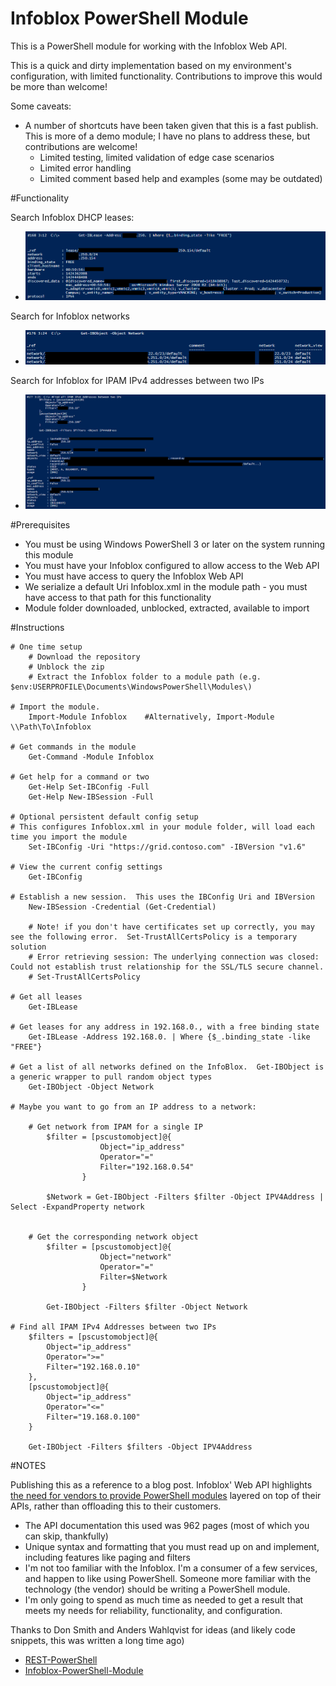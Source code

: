Infoblox PowerShell Module
=============

This is a PowerShell module for working with the Infoblox Web API.

This is a quick and dirty implementation based on my environment's configuration, with limited functionality.  Contributions to improve this would be more than welcome!

Some caveats:

 * A number of shortcuts have been taken given that this is a fast publish.  This is more of a demo module; I have no plans to address these, but contributions are welcome!
   * Limited testing, limited validation of edge case scenarios
   * Limited error handling
   * Limited comment based help and examples (some may be outdated)

#Functionality

Search Infoblox DHCP leases:
  * ![Search for Infoblox DHCP leases](/Media/Get-IBLease.png)

Search for Infoblox networks
  * ![Search for Infoblox networks](/Media/Get-IBObject.png)

Search for Infoblox for IPAM IPv4 addresses between two IPs
  * ![Search for Infoblox DHCP leases](/Media/Get-IBObjectFilter.png)

#Prerequisites
    
 * You must be using Windows PowerShell 3 or later on the system running this module
 * You must have your Infoblox configured to allow access to the Web API
 * You must have access to query the Infoblox Web API
 * We serialize a default Uri Infoblox.xml in the module path - you must have access to that path for this functionality
 * Module folder downloaded, unblocked, extracted, available to import

#Instructions

    # One time setup
        # Download the repository
        # Unblock the zip
        # Extract the Infoblox folder to a module path (e.g. $env:USERPROFILE\Documents\WindowsPowerShell\Modules\)

    # Import the module.
        Import-Module Infoblox    #Alternatively, Import-Module \\Path\To\Infoblox

    # Get commands in the module
        Get-Command -Module Infoblox

    # Get help for a command or two
        Get-Help Set-IBConfig -Full
        Get-Help New-IBSession -Full

    # Optional persistent default config setup
    # This configures Infoblox.xml in your module folder, will load each time you import the module
        Set-IBConfig -Uri "https://grid.contoso.com" -IBVersion "v1.6"

    # View the current config settings
        Get-IBConfig

    # Establish a new session.  This uses the IBConfig Uri and IBVersion
        New-IBSession -Credential (Get-Credential)

        # Note! if you don't have certificates set up correctly, you may see the following error.  Set-TrustAllCertsPolicy is a temporary solution
        # Error retrieving session: The underlying connection was closed: Could not establish trust relationship for the SSL/TLS secure channel.
        # Set-TrustAllCertsPolicy

    # Get all leases 
        Get-IBLease

    # Get leases for any address in 192.168.0., with a free binding state
        Get-IBLease -Address 192.168.0. | Where {$_.binding_state -like "FREE"}

    # Get a list of all networks defined on the InfoBlox.  Get-IBObject is a generic wrapper to pull random object types
        Get-IBObject -Object Network

    # Maybe you want to go from an IP address to a network:

        # Get network from IPAM for a single IP
            $filter = [pscustomobject]@{
                        Object="ip_address"
                        Operator="="
                        Filter="192.168.0.54"
                    }

            $Network = Get-IBObject -Filters $filter -Object IPV4Address | Select -ExpandProperty network


        # Get the corresponding network object
            $filter = [pscustomobject]@{
                        Object="network"
                        Operator="="
                        Filter=$Network
                    }

            Get-IBObject -Filters $filter -Object Network 

    # Find all IPAM IPv4 Addresses between two IPs
        $filters = [pscustomobject]@{
            Object="ip_address"
            Operator=">="
            Filter="192.168.0.10"
        },
        [pscustomobject]@{
            Object="ip_address"
            Operator="<="
            Filter="19.168.0.100"
        }

        Get-IBObject -Filters $filters -Object IPV4Address
        
#NOTES

  Publishing this as a reference to a blog post.  Infoblox' Web API highlights [the need for vendors to provide PowerShell modules](https://ramblingcookiemonster.wordpress.com/2015/02/07/rest-powershell-and-infoblox/) layered on top of their APIs, rather than offloading this to their customers.

  * The API documentation this used was 962 pages (most of which you can skip, thankfully)
  * Unique syntax and formatting that you must read up on and implement, including features like paging and filters
  * I'm not too familiar with the Infoblox.  I'm a consumer of a few services, and happen to like using PowerShell.  Someone more familiar with the technology (the vendor) should be writing a PowerShell module.
  * I'm only going to spend as much time as needed to get a result that meets my needs for reliability, functionality, and configuration.

Thanks to Don Smith and Anders Wahlqvist for ideas (and likely code snippets, this was written a long time ago)

 * [REST-PowerShell](https://github.com/Infoblox-API/REST-PowerShell)
 * [Infoblox-PowerShell-Module](https://github.com/DollarUnderscore/Infoblox-PowerShell-Module)


